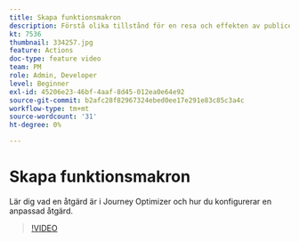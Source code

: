 ```yaml
---
title: Skapa funktionsmakron
description: Förstå olika tillstånd för en resa och effekten av publicering.
kt: 7536
thumbnail: 334257.jpg
feature: Actions
doc-type: feature video
team: PM
role: Admin, Developer
level: Beginner
exl-id: 45206e23-46bf-4aaf-8d45-012ea0e64e92
source-git-commit: b2afc28f82967324ebed0ee17e291e83c85c3a4c
workflow-type: tm+mt
source-wordcount: '31'
ht-degree: 0%

---
```


# Skapa funktionsmakron

Lär dig vad en åtgärd är i Journey Optimizer och hur du konfigurerar en anpassad åtgärd.

>[!VIDEO](https://video.tv.adobe.com/v/334257?quality=12&learn=on)
